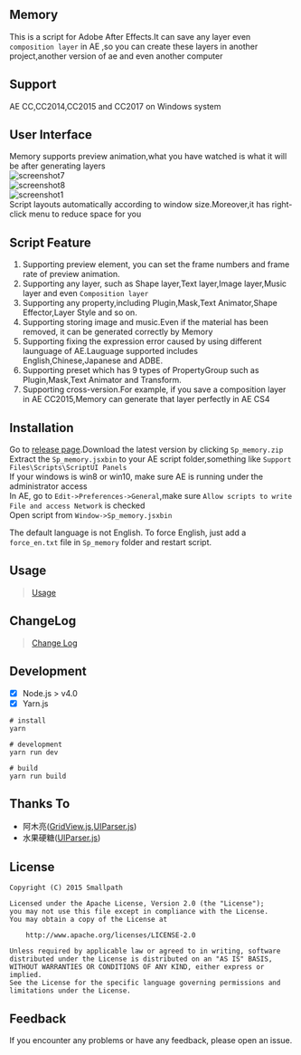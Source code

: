 ## Memory
This is a script for Adobe After Effects.It can save any layer even `composition layer` in AE ,so you can create these layers in another project,another version of ae and even another computer

## Support
AE CC,CC2014,CC2015 and CC2017 on Windows system

## User Interface
Memory supports preview animation,what you have watched is what it will be after generating layers  
![screenshot7](https://raw.githubusercontent.com/Smallpath/Memory/master/screenshot/1.gif)  
![screenshot8](https://raw.githubusercontent.com/Smallpath/Memory/master/screenshot/2.gif)  
![screenshot1](https://raw.githubusercontent.com/Smallpath/Memory/master/screenshot/1_en.PNG)  
Script layouts automatically according to window size.Moreover,it has right-click menu to reduce space for you

## Script Feature
1. Supporting preview element, you can set the frame numbers and frame rate of preview animation.
2. Supporting any layer, such as Shape layer,Text layer,Image layer,Music layer and even `Composition layer`
3. Supporting any property,including Plugin,Mask,Text Animator,Shape Effector,Layer Style and so on.
4. Supporting storing image and music.Even if the material has been removed, it can be generated correctly by Memory
5. Supporting fixing the expression error caused by using different launguage of AE.Lauguage supported includes English,Chinese,Japanese and ADBE.
6. Supporting preset which has 9 types of PropertyGroup such as Plugin,Mask,Text Animator and Transform.
7. Supporting cross-version.For example, if you save a composition layer in AE CC2015,Memory can generate that layer perfectly in AE CS4

## Installation
Go to [release page](https://github.com/Smallpath/Memory/releases).Download the latest version by clicking `Sp_memory.zip`  
Extract the `Sp_memory.jsxbin` to your AE script folder,something like `Support Files\Scripts\ScriptUI Panels`  
If your windows is win8 or win10, make sure AE is running under the administrator access  
In AE, go to `Edit->Preferences->General`,make sure `Allow scripts to write File and access Network` is checked  
Open script from `Window->Sp_memory.jsxbin`

The default language is not English. To force English, just add a `force_en.txt` file in `Sp_memory` folder and restart script.

## Usage
>[Usage](en/TUTORIAL.md)


## ChangeLog
>[Change Log](en/LOGS.md)


## Development
- [x] Node.js > v4.0
- [x] Yarn.js

```
# install
yarn

# development
yarn run dev

# build
yarn run build
```

## Thanks To
- 阿木亮([GridView.js](https://github.com/Smallpath/Memory/blob/master/lib/GridView.js),[UIParser.js](https://github.com/Smallpath/Memory/blob/master/lib/UIParser.js))
- 水果硬糖([UIParser.js](https://github.com/Smallpath/Memory/blob/master/lib/UIParser.js))

## License
```
Copyright (C) 2015 Smallpath

Licensed under the Apache License, Version 2.0 (the "License");
you may not use this file except in compliance with the License.
You may obtain a copy of the License at

    http://www.apache.org/licenses/LICENSE-2.0

Unless required by applicable law or agreed to in writing, software
distributed under the License is distributed on an "AS IS" BASIS,
WITHOUT WARRANTIES OR CONDITIONS OF ANY KIND, either express or implied.
See the License for the specific language governing permissions and
limitations under the License.
```

## Feedback
If you encounter any problems or have any feedback, please open an issue.
